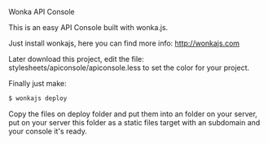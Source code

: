 Wonka API Console

This is an easy API Console built with wonka.js.

Just install wonkajs, here you can find more info: http://wonkajs.com

Later download this project, edit the file: stylesheets/apiconsole/apiconsole.less to set the color for your project.

Finally just make:

```sh
$ wonkajs deploy
```

Copy the files on deploy folder and put them into an folder on your server, put on your server this folder as a static files target with an subdomain and your console it's ready.
